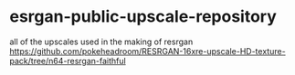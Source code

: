 # esrgan-public-upscale-repository
all of the upscales used in the making of resrgan  https://github.com/pokeheadroom/RESRGAN-16xre-upscale-HD-texture-pack/tree/n64-resrgan-faithful
